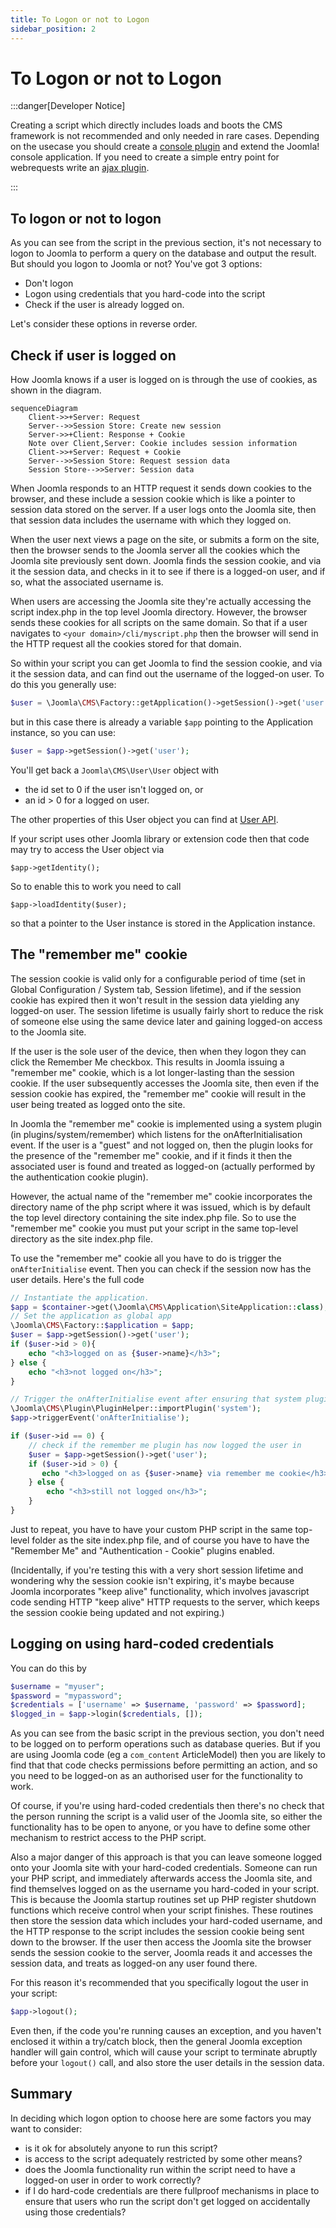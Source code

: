 ```yaml
---
title: To Logon or not to Logon
sidebar_position: 2
---
```


# To Logon or not to Logon

:::danger[Developer Notice]

Creating a script which directly includes loads and boots the CMS framework is not recommended and only needed in
rare cases. Depending on the usecase you should create a [console plugin](../plugins/basic-console-plugin-helloworld.md)
and extend the Joomla! console application. If you need to create a simple entry point for webrequests write an
[ajax plugin](../plugins/ajax-plugin.md).

:::

## To logon or not to logon

As you can see from the script in the previous section, it's not necessary to logon to Joomla to perform a query on the database and output the result. But should you logon to Joomla or not? You've got 3 options:
 
- Don't logon
- Logon using credentials that you hard-code into the script
- Check if the user is already logged on.

Let's consider these options in reverse order.

## Check if user is logged on
How Joomla knows if a user is logged on is through the use of cookies, as shown in the diagram.

```mermaid
sequenceDiagram
    Client->>+Server: Request
    Server-->>Session Store: Create new session
    Server->>+Client: Response + Cookie
    Note over Client,Server: Cookie includes session information
    Client->>+Server: Request + Cookie
    Server-->>Session Store: Request session data
    Session Store-->>Server: Session data
```

When Joomla responds to an HTTP request it sends down cookies to the browser, and these include a session cookie which is like a pointer to session data stored on the server. If a user logs onto the Joomla site, then that session data includes the username with which they logged on. 

When the user next views a page on the site, or submits a form on the site, then the browser sends to the Joomla server all the cookies which the Joomla site previously sent down. Joomla finds the session cookie, and via it the session data, and checks in it to see if there is a logged-on user, and if so, what the associated username is.

When users are accessing the Joomla site they're actually accessing the script index.php in the top level Joomla directory. However, the browser sends these cookies for all scripts on the same domain. So that if a user navigates to `<your domain>/cli/myscript.php` then the browser will send in the HTTP request all the cookies stored for that domain.

So within your script you can get Joomla to find the session cookie, and via it the session data, and can find out the username of the logged-on user. To do this you generally use:

```php
$user = \Joomla\CMS\Factory::getApplication()->getSession()->get('user');
```

but in this case there is already a variable `$app` pointing to the Application instance, so you can use:

```php
$user = $app->getSession()->get('user');
```

You'll get back a `Joomla\CMS\User\User` object with 
- the id set to 0 if the user isn't logged on, or 
- an id > 0 for a logged on user. 

The other properties of this User object you can find at [User API](cms-api://classes/Joomla-CMS-User-User.html).

If your script uses other Joomla library or extension code then that code may try to access the User object via 

```
$app->getIdentity();
```

So to enable this to work you need to call

```
$app->loadIdentity($user);
```

so that a pointer to the User instance is stored in the Application instance. 

## The "remember me" cookie

The session cookie is valid only for a configurable period of time (set in Global Configuration / System tab, Session lifetime), and if the session cookie has expired then it won't result in the session data yielding any logged-on user. The session lifetime is usually fairly short to reduce the risk of someone else using the same device later and gaining logged-on access to the Joomla site. 

If the user is the sole user of the device, then when they logon they can click the Remember Me checkbox. This results in Joomla issuing a "remember me" cookie, which is a lot longer-lasting than the session cookie. If the user subsequently accesses the Joomla site, then even if the session cookie has expired, the "remember me" cookie will result in the user being treated as logged onto the site.

In Joomla the "remember me" cookie is implemented using a system plugin (in plugins/system/remember) which listens for the onAfterInitialisation event. If the user is a "guest" and not logged on, then the plugin looks for the presence of the "remember me" cookie, and if it finds it then the associated user is found and treated as logged-on (actually performed by the authentication cookie plugin). 

However, the actual name of the "remember me" cookie incorporates the directory name of the php script where it was issued, which is by default the top level directory containing the site index.php file. So to use the "remember me" cookie you must put your script in the same top-level directory as the site index.php file. 

To use the "remember me" cookie all you have to do is trigger the `onAfterInitialise` event. Then you can check if the session now has the user details. Here's the full code

```php
// Instantiate the application.
$app = $container->get(\Joomla\CMS\Application\SiteApplication::class);
// Set the application as global app
\Joomla\CMS\Factory::$application = $app;
$user = $app->getSession()->get('user'); 
if ($user->id > 0){
    echo "<h3>logged on as {$user->name}</h3>";
} else {
    echo "<h3>not logged on</h3>";
}

// Trigger the onAfterInitialise event after ensuring that system plugins are loaded
\Joomla\CMS\Plugin\PluginHelper::importPlugin('system');
$app->triggerEvent('onAfterInitialise');

if ($user->id == 0) {
    // check if the remember me plugin has now logged the user in 
    $user = $app->getSession()->get('user'); 
    if ($user->id > 0) {
       echo "<h3>logged on as {$user->name} via remember me cookie</h3>";
    } else {
        echo "<h3>still not logged on</h3>";
    }
}
```

Just to repeat, you have to have your custom PHP script in the same top-level folder as the site index.php file, and of course you have to have the "Remember Me" and "Authentication - Cookie" plugins enabled.

(Incidentally, if you're testing this with a very short session lifetime and wondering why the session cookie isn't expiring, it's maybe because Joomla incorporates "keep alive" functionality, which involves javascript code sending HTTP "keep alive" HTTP requests to the server, which keeps the session cookie being updated and not expiring.) 

## Logging on using hard-coded credentials

You can do this by

```php
$username = "myuser";
$password = "mypassword";
$credentials = ['username' => $username, 'password' => $password];
$logged_in = $app->login($credentials, []);
```

As you can see from the basic script in the previous section, you don't need to be logged on to perform operations such as database queries. But if you are using Joomla code (eg a `com_content` ArticleModel) then you are likely to find that that code checks permissions before permitting an action, and so you need to be logged-on as an authorised user for the functionality to work. 

Of course, if you're using hard-coded credentials then there's no check that the person running the script is a valid user of the Joomla site, so either the functionality has to be open to anyone, or you have to define some other mechanism to restrict access to the PHP script.

Also a major danger of this approach is that you can leave someone logged onto your Joomla site with your hard-coded credentials. Someone can run your PHP script, and immediately afterwards access the Joomla site, and find themselves logged on as the username you hard-coded in your script. This is because the Joomla startup routines set up PHP register shutdown functions which receive control when your script finishes. These routines then store the session data which includes your hard-coded username, and the HTTP response to the script includes the session cookie being sent down to the browser. If the user then access the Joomla site the browser sends the session cookie to the server, Joomla reads it and accesses the session data, and treats as logged-on any user found there.

For this reason it's recommended that you specifically logout the user in your script:

```php
$app->logout();
```

Even then, if the code you're running causes an exception, and you haven't enclosed it within a try/catch block, then the general Joomla exception handler will gain control, which will cause your script to terminate abruptly before your `logout()` call, and also store the user details in the session data. 

## Summary

In deciding which logon option to choose here are some factors you may want to consider:
 
- is it ok for absolutely anyone to run this script?
- is access to the script adequately restricted by some other means?
- does the Joomla functionality run within the script need to have a logged-on user in order to work correctly?
- if I do hard-code credentials are there fullproof mechanisms in place to ensure that users who run the script don't get logged on accidentally using those credentials?
